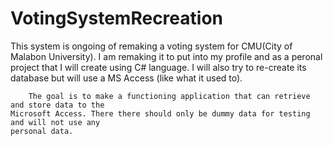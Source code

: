 # VotingSystemRecreation

This system is ongoing of remaking a voting system for CMU(City of Malabon University).
        I am remaking it to put into my profile and as a peronal project that I will create
    using C# language. I will also try to re-create its database but will use a MS Access
    (like what it used to).

        The goal is to make a functioning application that can retrieve and store data to the
    Microsoft Access. There there should only be dummy data for testing and will not use any
    personal data. 